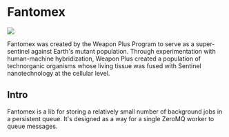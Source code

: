 # Fantomex

![](https://img.skitch.com/20110524-q4xde31yer216586t3ujumy9hy.png)

Fantomex was created by the Weapon Plus Program to serve as a super-sentinel against Earth's mutant population. Through experimentation with human-machine hybridization, Weapon Plus created a population of technorganic organisms whose living tissue was fused with Sentinel nanotechnology at the cellular level.

## Intro

Fantomex is a lib for storing a relatively small number of background jobs in
a persistent queue.  It's designed as a way for a single ZeroMQ worker to queue
messages.

